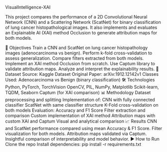 VisualIntelligence-XAI

This project compares the performance of a 2D Convolutional Neural Network (CNN) and a Scattering Network (ScatNet) for binary classification of lung cancer histopathological images. It also implements and evaluates an Explainable AI (XAI) method Occlusion to generate attribution maps for both models.

🎯 Objectives
Train a CNN and ScatNet on lung cancer histopathology images (adenocarcinoma vs benign).
Perform k-fold cross-validation to assess generalization.
Compare filters extracted from both models.
Implement an XAI method Occlusion from scratch.
Use Captum library to validate attribution maps.
Analyze and interpret the explainability results.
📁 Dataset
Source: Kaggle Dataset
Original Paper: arXiv:1912.12142v1
Classes Used: Adenocarcinoma vs Benign (binary classification)
🛠️ Technologies
Python, PyTorch, TorchVision
OpenCV, PIL, NumPy, Matplotlib
Scikit-learn, TQDM, Seaborn
Captum (for XAI comparison)
📊 Methodology
Dataset preprocessing and splitting
Implementation of:
CNN with fully connected classifier
ScatNet with same classifier structure
K-Fold cross-validation on both models
Evaluation: Accuracy and F1 Score
Filter extraction and comparison
Custom implementation of XAI method
Attribution maps with custom XAI and Captum
Visual and analytical comparison
📈 Results
CNN and ScatNet performance compared using mean Accuracy & F1 Score.
Filter visualization for both models.
Attribution maps validated via Captum.
Insightful comparison of interpretability and model behavior.
▶️ How to Run
Clone the repo
Install dependencies:
pip install -r requirements.txt
